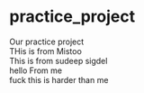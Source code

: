 # practice_project
Our practice project 
<br>
THis is from Mistoo
<br>
This is from sudeep sigdel
<br>
hello From me
<br>
fuck this is harder than me